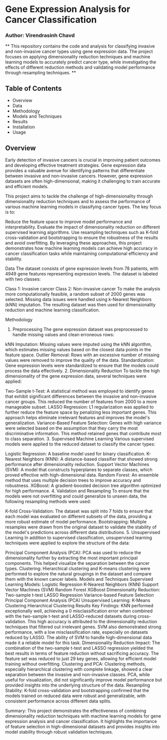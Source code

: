 # Gene Expression Analysis for Cancer Classification
### Author: Virendrasinh Chavd

** This repository contains the code and analysis for classifying invasive and non-invasive cancer types using gene expression data. The project focuses on applying dimensionality reduction techniques and machine learning models to accurately predict cancer type, while investigating the effects of different reduction methods and validating model performance through resampling techniques. **

## Table of Contents
* Overview
* Data
* Methodology
* Models and Techniques
* Results
* Installation
* Usage

## Overview
Early detection of invasive cancers is crucial in improving patient outcomes and developing effective treatment strategies. Gene expression data provides a valuable avenue for identifying patterns that differentiate between invasive and non-invasive cancers. However, gene expression datasets are often high-dimensional, making it challenging to train accurate and efficient models.

This project aims to tackle the challenge of high-dimensionality through dimensionality reduction techniques and to assess the performance of various machine learning models in classifying cancer types. The key focus is to:

Reduce the feature space to improve model performance and interpretability.
Evaluate the impact of dimensionality reduction on different supervised learning algorithms.
Use resampling techniques such as K-fold cross-validation and bootstrapping to ensure the robustness of the results and avoid overfitting.
By leveraging these approaches, this project demonstrates how machine learning models can achieve high accuracy in cancer classification tasks while maintaining computational efficiency and stability.

Data
The dataset consists of gene expression levels from 78 patients, with 4949 gene features representing expression levels. The dataset is labeled with two classes:

Class 1: Invasive cancer
Class 2: Non-invasive cancer
To make the analysis more computationally feasible, a random subset of 2000 genes was selected. Missing data issues were handled using k-Nearest Neighbors (kNN) imputation. The resulting dataset was then used for dimensionality reduction and machine learning classification.

Methodology
1. Preprocessing
The gene expression dataset was preprocessed to handle missing values and clean erroneous rows:

kNN Imputation: Missing values were imputed using the kNN algorithm, which estimates missing values based on the closest data points in the feature space.
Outlier Removal: Rows with an excessive number of missing values were removed to improve the quality of the data.
Standardization: Gene expression levels were standardized to ensure that the models could process the data effectively.
2. Dimensionality Reduction
To tackle the high dimensionality of the gene expression data, several techniques were applied:

Two-Sample t-Test: A statistical method was employed to identify genes that exhibit significant differences between the invasive and non-invasive cancer groups. This reduced the number of features from 2000 to a more manageable subset.
LASSO Regression: L1 regularization was applied to further reduce the feature space by penalizing less important genes. This approach helps eliminate irrelevant features and improves the model's generalization.
Variance-Based Feature Selection: Genes with high variance were selected based on the assumption that they carry the most discriminative information. This method retained genes that contribute most to class separation.
3. Supervised Machine Learning
Various supervised models were applied to the reduced dataset to classify the cancer types:

Logistic Regression: A baseline model used for binary classification.
K-Nearest Neighbors (KNN): A distance-based classifier that showed strong performance after dimensionality reduction.
Support Vector Machines (SVM): A model that constructs hyperplanes to separate classes, which proved effective with high-dimensional data.
Random Forest: An ensemble method that uses multiple decision trees to improve accuracy and robustness.
XGBoost: A gradient-boosted decision tree algorithm optimized for high performance.
4. Validation and Resampling
To ensure that the models were not overfitting and could generalize to unseen data, the following resampling methods were used:

K-fold Cross-Validation: The dataset was split into 7 folds to ensure that each model was evaluated on different subsets of the data, providing a more robust estimate of model performance.
Bootstrapping: Multiple resamples were drawn from the original dataset to validate the stability of the model's predictions across different data distributions.
5. Unsupervised Learning
In addition to supervised classification, unsupervised learning techniques were applied to explore the structure of the data:

Principal Component Analysis (PCA): PCA was used to reduce the dimensionality further by extracting the most important principal components. This helped visualize the separation between the cancer types.
Clustering: Hierarchical clustering and K-means clustering were performed to explore the natural groupings in the dataset and compare them with the known cancer labels.
Models and Techniques
Supervised Learning Models:
Logistic Regression
K-Nearest Neighbors (KNN)
Support Vector Machines (SVM)
Random Forest
XGBoost
Dimensionality Reduction:
Two-sample t-test
LASSO Regression
Variance-based Feature Selection
Principal Component Analysis (PCA)
Unsupervised Learning:
K-Means Clustering
Hierarchical Clustering
Results
Key Findings:
KNN performed exceptionally well, achieving a 0 misclassification error when combined with the two-sample t-test and LASSO-reduced datasets during cross-validation. This high accuracy is attributed to the dimensionality reduction techniques that filtered out irrelevant genes.
SVM also demonstrated strong performance, with a low misclassification rate, especially on datasets reduced by LASSO. The ability of SVM to handle high-dimensional data made it a reliable model for this task.
Dimensionality Reduction Impact: The combination of the two-sample t-test and LASSO regression yielded the best results in terms of feature reduction without sacrificing accuracy. The feature set was reduced to just 29 key genes, allowing for efficient model training without overfitting.
Clustering and PCA: Clustering methods, especially hierarchical clustering with complete linkage, showed a clear separation between the invasive and non-invasive classes. PCA, while useful for visualization, did not significantly improve model performance but provided insights into the underlying structure of the data.
Resampling Stability: K-fold cross-validation and bootstrapping confirmed that the models trained on reduced data were robust and generalizable, with consistent performance across different data splits.

Summary:
This project demonstrates the effectiveness of combining dimensionality reduction techniques with machine learning models for gene expression analysis and cancer classification. It highlights the importance of feature selection in high-dimensional datasets and provides insights into model stability through robust validation techniques.
